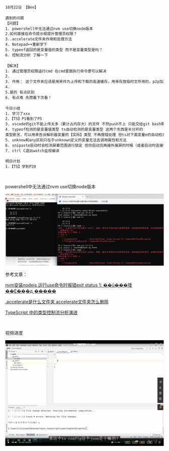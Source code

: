 ```html
10月22日 【Ben】

遇到的问题
【问题】
1. powershell中无法通过nvm use切换node版本
2.如何直接在命令提示框提升管理员权限？
3..accelerate文件夹作用和处理方法
4. Notepad++重新学下
5. typeof返回的是变量值的类型 而不是变量类型是吗？
6. 控制流分析 了解一下

【解决】
1. 通过管理员权限运行cmd 在cmd里面执行命令便可以解决
2.
3. 作用： 这个文件夹应该是用来作为上传和下载的高速缓存，用来存放临时文件用的，p2p加速缓存文件夹。 处理方法： 设置百度云下载的默认文件夹。 如果你设置下载到桌面就会在桌面有一个名为.accelerate的加速文件夹。
4.
5.是的 有点区别
6. 有点难 先攒着下次看！

今日小结
1. 学习了xxx
2.【TS】P1看到了P5
3. vscode的git不能上传太多（累计占内存大）的文件 不然push不上 只能交给git bash帮忙push（改过配置 应该传输内存也变大了 不知道跟这个有没有关系）
4. typeof检测的是变量值类型 ts自动检测的是变量类型 这两个东西是半分开的
类型断言，可以用来告诉解析器变量的【实际】类型 不再报错处理 但ts对下面变量e的自动检测还是unknown 这是一开始就定好的
5. unknow和any区别只在于unknown定义的变量无法去调用属性和方法
6. snipaste启动时会检测屏幕范围进行锁定 但你启动完再接外接屏的时候（或者启动时连接但中间拔掉HDMI再重新插 连接） 此时是无法在外接屏上用snipaste截图的 需要退出重新启动锁定屏幕
7. ctrl C退出watch监视编译

明日计划
1.【TS】学到P20
```

​	

powershell中无法通过nvm use切换node版本

![image-20221022103330169](10月22日.assets/image-20221022103330169.png)

参考文章：

[nvm安装nodejs 运行use命令时报错exit status 1: ��û���㹻��Ȩ��ִ�д˲�����](https://blog.csdn.net/qq_18881987/article/details/120362561)

[.accelerate是什么文件夹 accelerate文件夹怎么删除](https://product.pconline.com.cn/itbk/software/dnyw/1703/8922326.html)

[TypeScript 中的类型控制流分析演进](https://zhuanlan.zhihu.com/p/461842201?utm_medium=social&utm_oi=1005238543836327936&utm_psn=1567154592827236352&utm_source=wechat_session)

​	

视频进度

![image-20221022194738983](10月22日.assets/image-20221022194738983.png)

